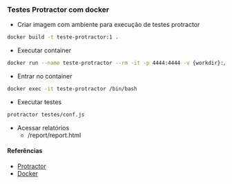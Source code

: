 ### Testes Protractor com docker

- Criar imagem com ambiente para execução de testes protractor

```sh
docker build -t teste-protractor:1 .
```
- Executar container

```sh
docker run --name teste-protractor --rm -it -p 4444:4444 -v {workdir}:/testes teste-protractor:1 /bin/bash
```

- Entrar no container

```sh
docker exec -it teste-protractor /bin/bash
```

- Executar testes

```sh
protractor testes/conf.js
```

- Acessar relatórios
    - /report/report.html

#### Referências
- [Protractor](https://www.protractortest.org/#/) 
- [Docker](https://www.docker.com/)
